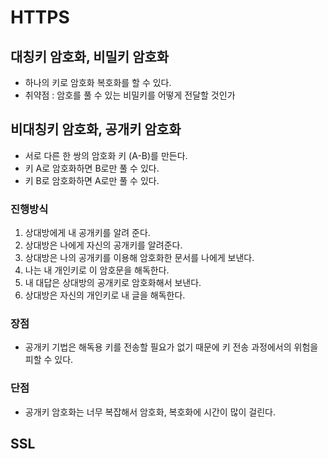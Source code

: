 # HTTPS

## 대칭키 암호화, 비밀키 암호화
- 하나의 키로 암호화 복호화를 할 수 있다.
- 취약점 : 암호를 풀 수 있는 비밀키를 어떻게 전달할 것인가

## 비대칭키 암호화, 공개키 암호화
- 서로 다른 한 쌍의 암호화 키 (A-B)를 만든다.
- 키 A로 암호화하면 B로만 풀 수 있다.
- 키 B로 암호화하면 A로만 풀 수 있다.

### 진행방식
1. 상대방에게 내 공개키를 알려 준다.
2. 상대방은 나에게 자신의 공개키를 알려준다.
3. 상대방은 나의 공개키를 이용해 암호화한 문서를 나에게 보낸다.
4. 나는 내 개인키로 이 암호문을 해독한다.
5. 내 대답은 상대방의 공개키로 암호화해서 보낸다.
6. 상대방은 자신의 개인키로 내 글을 해독한다.

### 장점

- 공개키 기법은 해독용 키를 전송할 필요가 없기 때문에 키 전송 과정에서의 위험을 피할 수 있다.

### 단점
- 공개키 암호화는 너무 복잡해서 암호화, 복호화에 시간이 많이 걸린다.

## SSL



